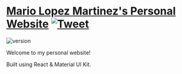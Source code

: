 # [Mario Lopez Martinez's Personal Website](https://malopez.dev) [![Tweet](https://img.shields.io/twitter/url/http/shields.io.svg?style=social&logo=twitter)](https://twitter.com/mariolopez_dev)


 ![version](https://img.shields.io/badge/version-1.0.0-blue.svg)  

Welcome to my personal website!

Built using React & Material UI Kit.

